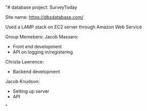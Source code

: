 "# database project: SurveyToday

Site name:
https://dbsdatabase.com/

Used a LAMP stack on EC2 server through Amazon Web Service

Group Memebers:
Jacob Massaro:
- Front end development
- API on logging in/registering

Christa Lawrence:
- Backend development

Jacob Knudson:
- Setting up server
- API

" 
